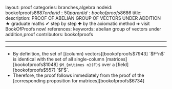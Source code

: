 layout: proof
categories: branches,algebra
nodeid: bookofproofs$8687
orderid: 50
parentid: bookofproofs$8686
title: 
description: PROOF OF ABELIAN GROUP OF VECTORS UNDER ADDITION &#9733; graduate maths &#10004; step by step &#10010; by the axiomatic method &#10140; visit BookOfProofs now!
references: 
keywords: abelian group of vectors under addition,proof
contributors: bookofproofs

---


---

* By definition, the set of [(column) vectors][bookofproofs$7943] `$F^n$` is identical with the set of all single-column [matrices][bookofproofs$1048] `$M_{m\times n}(F)$` over a [field][bookofproofs$557] `$F$`. 
* Therefore, the proof follows immediately from the proof of the [corresponding proposition for matrices][bookofproofs$6734]
